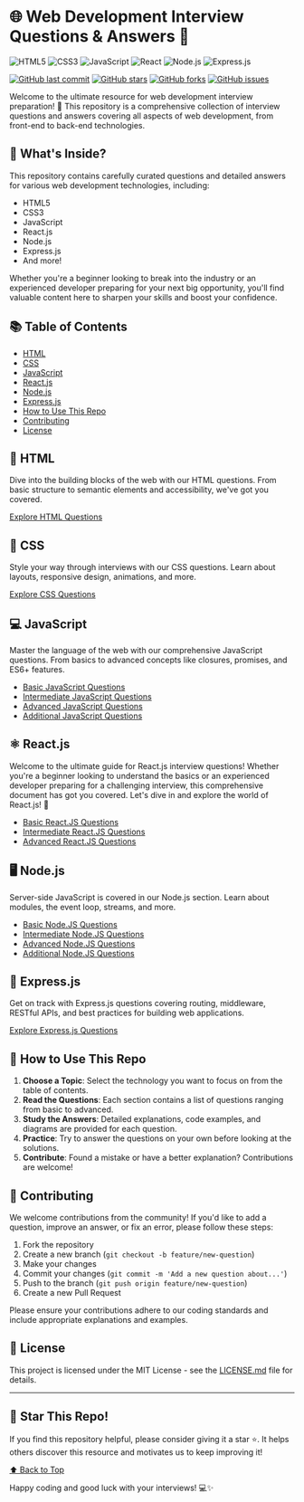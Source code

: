 # 🌐 Web Development Interview Questions & Answers 🚀

![HTML5](https://img.shields.io/badge/HTML5-E34F26?style=for-the-badge&logo=html5&logoColor=white)
![CSS3](https://img.shields.io/badge/CSS3-1572B6?style=for-the-badge&logo=css3&logoColor=white)
![JavaScript](https://img.shields.io/badge/JavaScript-F7DF1E?style=for-the-badge&logo=javascript&logoColor=black)
![React](https://img.shields.io/badge/React-20232A?style=for-the-badge&logo=react&logoColor=61DAFB)
![Node.js](https://img.shields.io/badge/Node.js-43853D?style=for-the-badge&logo=node.js&logoColor=white)
![Express.js](https://img.shields.io/badge/Express.js-404D59?style=for-the-badge)

[![GitHub last commit](https://img.shields.io/github/last-commit/wowgeekyboy/Web-Development-Interview)](https://github.com/wowgeekyboy/Web-Development-Interview/commits/main)
[![GitHub stars](https://img.shields.io/github/stars/wowgeekyboy/Web-Development-Interview)](https://github.com/wowgeekyboy/Web-Development-Interview/stargazers)
[![GitHub forks](https://img.shields.io/github/forks/wowgeekyboy/Web-Development-Interview)](https://github.com/wowgeekyboy/Web-Development-Interview/network/members)
[![GitHub issues](https://img.shields.io/github/issues/wowgeekyboy/Web-Development-Interview)](https://github.com/wowgeekyboy/Web-Development-Interview/issues)

Welcome to the ultimate resource for web development interview preparation! 🎉 This repository is a comprehensive collection of interview questions and answers covering all aspects of web development, from front-end to back-end technologies.

## 🌟 What's Inside?

This repository contains carefully curated questions and detailed answers for various web development technologies, including:

- HTML5
- CSS3
- JavaScript
- React.js
- Node.js
- Express.js
- And more!

Whether you're a beginner looking to break into the industry or an experienced developer preparing for your next big opportunity, you'll find valuable content here to sharpen your skills and boost your confidence.

## 📚 Table of Contents

- [HTML](#-html)
- [CSS](#-css)
- [JavaScript](#-javascript)
- [React.js](#-reactjs)
- [Node.js](#-nodejs)
- [Express.js](#-expressjs)
- [How to Use This Repo](#-how-to-use-this-repo)
- [Contributing](#-contributing)
- [License](#-license)

## 🧱 HTML

Dive into the building blocks of the web with our HTML questions. From basic structure to semantic elements and accessibility, we've got you covered.

[Explore HTML Questions](./html/README.md)

## 🎨 CSS

Style your way through interviews with our CSS questions. Learn about layouts, responsive design, animations, and more.

[Explore CSS Questions](./css/README.md)

## 💻 JavaScript

Master the language of the web with our comprehensive JavaScript questions. From basics to advanced concepts like closures, promises, and ES6+ features.

- [Basic JavaScript Questions](./javascript/Basic-Questions/README.md)
- [Intermediate JavaScript Questions](./javascript/Intermediate-Questions/README.md)
- [Advanced JavaScript Questions](./javascript/Advanced-Questions/README.md)
- [Additional JavaScript Questions](./javascript/Additional-Questions/README.md)

## ⚛️ React.js

Welcome to the ultimate guide for React.js interview questions! Whether you're a beginner looking to understand the basics or an experienced developer preparing for a challenging interview, this comprehensive document has got you covered. Let's dive in and explore the world of React.js! 🌟

- [Basic React.JS Questions](./reactjs/Basic-Questions/README.md)
- [Intermediate React.JS Questions](./reactjs/Intermediate-Questions/README.md)
- [Advanced React.JS Questions](./reactjs/Intermediate-Questions/README.md)

## 🖥️ Node.js

Server-side JavaScript is covered in our Node.js section. Learn about modules, the event loop, streams, and more.

- [Basic Node.JS Questions](./nodejs/Basic-Questions/README.md)
- [Intermediate Node.JS Questions](./nodejs/Intermediate-Questions/README.md)
- [Advanced Node.JS Questions](./nodejs/Intermediate-Questions/README.md)
- [Additional Node.JS Questions](./nodejs/Additional-Questions/README.md)

## 🚂 Express.js

Get on track with Express.js questions covering routing, middleware, RESTful APIs, and best practices for building web applications.

[Explore Express.js Questions](./express/README.md)

## 🚀 How to Use This Repo

1. **Choose a Topic**: Select the technology you want to focus on from the table of contents.
2. **Read the Questions**: Each section contains a list of questions ranging from basic to advanced.
3. **Study the Answers**: Detailed explanations, code examples, and diagrams are provided for each question.
4. **Practice**: Try to answer the questions on your own before looking at the solutions.
5. **Contribute**: Found a mistake or have a better explanation? Contributions are welcome!

## 🤝 Contributing

We welcome contributions from the community! If you'd like to add a question, improve an answer, or fix an error, please follow these steps:

1. Fork the repository
2. Create a new branch (`git checkout -b feature/new-question`)
3. Make your changes
4. Commit your changes (`git commit -m 'Add a new question about...'`)
5. Push to the branch (`git push origin feature/new-question`)
6. Create a new Pull Request

Please ensure your contributions adhere to our coding standards and include appropriate explanations and examples.

## 📄 License

This project is licensed under the MIT License - see the [LICENSE.md](LICENSE.md) file for details.

---

## 🌟 Star This Repo!

If you find this repository helpful, please consider giving it a star ⭐️. It helps others discover this resource and motivates us to keep improving it!

[⬆ Back to Top](#-web-development-interview-questions--answers-)

Happy coding and good luck with your interviews! 💻✨

